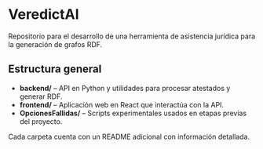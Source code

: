 # VeredictAI

Repositorio para el desarrollo de una herramienta de asistencia jurídica para la generación de grafos RDF.

## Estructura general

- **backend/** – API en Python y utilidades para procesar atestados y generar RDF.
- **frontend/** – Aplicación web en React que interactúa con la API.
- **OpcionesFallidas/** – Scripts experimentales usados en etapas previas del proyecto.

Cada carpeta cuenta con un README adicional con información detallada.
